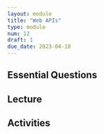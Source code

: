 ```yaml
---
layout: module
title: "Web APIs"
type: module
num: 12
draft: 1
due_date: 2023-04-10
---
```



## Essential Questions

## Lecture

## Activities